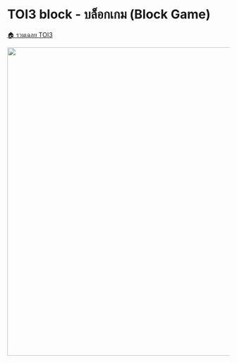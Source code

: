 <!-- @codegen_problem begin -->
# TOI3 block - บล็อกเกม (Block Game)

[🏠 รวมเฉลย TOI3](../)

<img width="700" src="https://github.com/krist7599555/toi/assets/19445033/80c80822-7583-4bcd-a705-dae3eacdee85" />
<!-- @codegen_problem end -->
